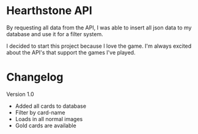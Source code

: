 # Hearthstone API

By requesting all data from the API, I was able to insert all json data to my database and use it for a filter system.

I decided to start this project because I love the game. I'm always excited about the API's that support the games I've played.

# Changelog
Version 1.0

- Added all cards to database
- Filter by card-name
- Loads in all normal images
- Gold cards are available
